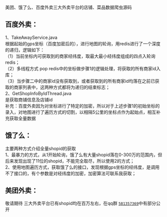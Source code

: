 美团、饿了么、百度外卖三大外卖平台的店铺、菜品数据爬虫源码
## 百度外卖：
1、TakeAwayService.java  <br> 
根据起始的gps坐标（百度加密后的），进行地图的轮询，用redis进行了一个深度的递归，逻辑如下： <br> 
（1）当前坐标内可获取到的商家经纬度，取最大最小经纬度组成的四点入轮询redis；<br> 
（2）多线程方式 pop redis中的坐标做步骤1的逻辑处理，将获取的所有商家id入库；<br> 
（3）当步骤二中的商家id没有获取到，或者获取到的所有商家id均落在之前已获取的商家列表中，这两种方式都将为递归的结束标志；<br> 
 2、GetShopInfoByIdThread.java <br> 
  是获取商铺信息及店铺id  <br> 
 补充：百度外卖因为对坐标进行了特定的加密，所以对于上述步骤1的初始坐标的录入，对地图进行了遍历方式的切割，以相隔5公里的坐标点作为起始点，相互补充获取全量数据
## 饿了么：
 主要两种方式介绍全量shopid的获取 <br> 
 1、最暴力的方式，从1开始轮询，饿了么有大量shopid落在0-300万的范围内，但后来发现出现了11位的shopid，不能完全取尽，所以使用2的方式；<br> 
 2、使用地图遍历方式，获取饿了么的接口，发现根据gps坐标的经纬度，是调用不了接口的，有个参数是对经纬度的加密，加密算法可联系我获取；<br> 
## 美团外卖：
敬请期待 
 三大外卖平台已有shopid均在百万左右，在qq群 [`581357369`](https://jq.qq.com/?_wv=1027&k=4AUs0z0)中有部分公开

